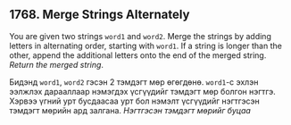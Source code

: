 ## 1768. Merge Strings Alternately

You are given two strings `word1` and `word2`. Merge the strings by adding letters in alternating order, starting with `word1`. If a string is longer than the other, append the additional letters onto the end of the merged string. *Return the merged string*.

Бидэнд  `word1`, `word2` гэсэн 2 тэмдэгт мөр өгөгдөнө. `word1`-с эхлэн ээлжлэх дарааллаар нэмэгдэх үсгүүдийг тэмдэгт мөр болгон нэгтгэ. Хэрвээ үгний урт бусдаасаа урт бол нэмэлт үсгүүдийг нэгтгэсэн тэмдэгт мөрийн ард залгана. *Нэгтгэсэн тэмдэгт мөрийг буцаа*
